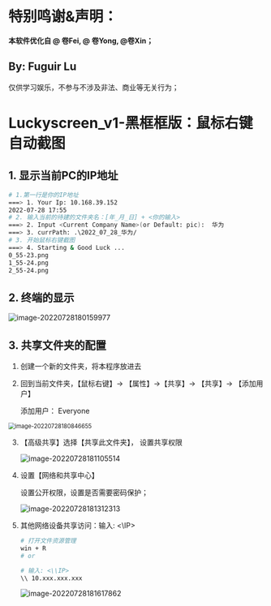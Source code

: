 # 特别鸣谢&声明：

**本软件优化自 @ 卷Fei, @ 卷Yong, @卷Xin；** 

**By: Fuguir Lu**
---

仅供学习娱乐，不参与不涉及非法、商业等无关行为；

# Luckyscreen_v1-黑框框版：鼠标右键自动截图

## 1. 显示当前PC的IP地址

```bash
# 1.第一行是你的IP地址
===> 1. Your Ip: 10.168.39.152
2022-07-28 17:55
# 2. 输入当前的待建的文件夹名：[年_月_日] + <你的输入>
===> 2. Input <Current Company Name>(or Default: pic):  华为
===> 3. currPath: .\2022_07_28_华为/
# 3. 开始鼠标右键截图
===> 4. Starting & Good Luck ...
0_55-23.png
1_55-24.png
2_55-24.png
```

## 2. 终端的显示

![image-20220728180159977](使用说明.assets/image-20220728180159977.png)

## 3. 共享文件夹的配置

1.   创建一个新的文件夹，将本程序放进去

2.   回到当前文件夹，【鼠标右键】-> 【属性】->【共享】-> 【共享】-> 【添加用户】

     添加用户： Everyone

<img src="使用说明.assets/image-20220728180846655.png" alt="image-20220728180846655" style="zoom:80%;" />

3.   【高级共享】选择【共享此文件夹】， 设置共享权限

     ![image-20220728181105514](使用说明.assets/image-20220728181105514.png)

4.   设置【网络和共享中心】

     设置公开权限，设置是否需要密码保护；

     ![image-20220728181312313](使用说明.assets/image-20220728181312313.png)

5.   其他网络设备共享访问：输入: <\\IP>

     ```bash
     # 打开文件资源管理
     win + R
     # or
     
     # 输入: <\\IP>
     \\ 10.xxx.xxx.xxx
     ```

     ![image-20220728181617862](使用说明.assets/image-20220728181617862.png)
